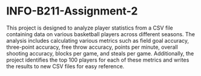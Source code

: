 # INFO-B211-Assignment-2

This project is designed to analyze player statistics from a CSV file containing data on various basketball players across different seasons. The analysis includes calculating various metrics such as field goal accuracy, three-point accuracy, free throw accuracy, points per minute, overall shooting accuracy, blocks per game, and steals per game. Additionally, the project identifies the top 100 players for each of these metrics and writes the results to new CSV files for easy reference.
